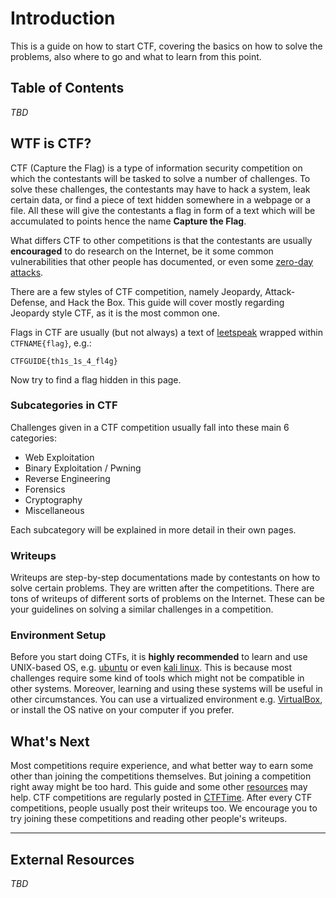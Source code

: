 # Introduction

This is a guide on how to start CTF, covering the basics on how to solve the problems, also where to go and what to learn from this point.


## Table of Contents
*TBD*


## WTF is CTF?

CTF (Capture the Flag) is a type of information security competition on which the contestants will be tasked to solve a number of challenges. To solve these challenges, the contestants may have to hack a system, leak certain data, or find a piece of text hidden somewhere in a webpage or a file. All these will give the contestants a flag in form of a text which will be accumulated to points hence the name **Capture the Flag**.

What differs CTF to other competitions is that the contestants are usually **encouraged** to do research on the Internet, be it some common vulnerabilities that other people has documented, or even some [zero-day attacks](https://www.kaspersky.com/resource-center/definitions/zero-day-exploit).

There are a few styles of CTF competition, namely Jeopardy, Attack-Defense, and Hack the Box. This guide will cover mostly regarding Jeopardy style CTF, as it is the most common one.

Flags in CTF are usually (but not always) a text of [leetspeak](https://en.wikipedia.org/wiki/Leet) wrapped within `CTFNAME{flag}`, e.g.:
```
CTFGUIDE{th1s_1s_4_fl4g}
```

Now try to find a flag hidden in this page.
<!--- You can't see me! The flag is CTFGUIDE{gr4tz_y0u_f0unD_m3} -->

### Subcategories in CTF

Challenges given in a CTF competition usually fall into these main 6 categories:
- Web Exploitation
- Binary Exploitation / Pwning
- Reverse Engineering
- Forensics
- Cryptography
- Miscellaneous

Each subcategory will be explained in more detail in their own pages.

### Writeups

Writeups are step-by-step documentations made by contestants on how to solve certain problems. They are written after the competitions. There are tons of writeups of different sorts of problems on the Internet. These can be your guidelines on solving a similar challenges in a competition.

### Environment Setup

Before you start doing CTFs, it is **highly recommended** to learn and use UNIX-based OS, e.g. [ubuntu](https://ubuntu.com/) or even [kali linux](https://www.kali.org/). This is because most challenges require some kind of tools which might not be compatible in other systems. Moreover, learning and using these systems will be useful in other circumstances. You can use a virtualized environment e.g. [VirtualBox](https://www.virtualbox.org/), or install the OS native on your computer if you prefer.

## What's Next

Most competitions require experience, and what better way to earn some other than joining the competitions themselves. But joining a competition right away might be too hard. This guide and some other [resources](#External-Resources) may help. CTF competitions are regularly posted in [CTFTime](https://ctftime.org/). After every CTF competitions, people usually post their writeups too. We encourage you to try joining these competitions and reading other people's writeups.

---

## External Resources
*TBD*
